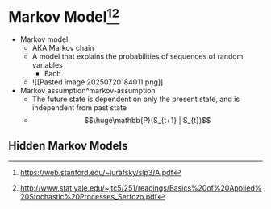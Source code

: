 # Markov Model[^1][^2]
- Markov model
	- AKA Markov chain
	- A model that explains the probabilities of sequences of random variables
		- Each 
	- ![[Pasted image 20250720184011.png]]
- Markov assumption^markov-assumption
	- The future state is dependent on only the present state, and is independent from past state
	- $$\huge\mathbb{P}(S_{t+1} | S_{t})$$
## Hidden Markov Models

[^1]: https://web.stanford.edu/~jurafsky/slp3/A.pdf

[^2]: http://www.stat.yale.edu/~jtc5/251/readings/Basics%20of%20Applied%20Stochastic%20Processes_Serfozo.pdf
